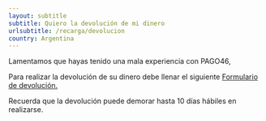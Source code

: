 ```yaml
---
layout: subtitle
subtitle: Quiero la devolución de mi dinero
urlsubtitle: /recarga/devolucion
country: Argentina
---
```

Lamentamos que hayas tenido una mala experiencia con PAGO46,

Para realizar la devolución de su dinero debe llenar el siguiente [Formulario de devolución.](/contactanos/2)

Recuerda que la devolución puede demorar hasta 10 días hábiles en realizarse.
          